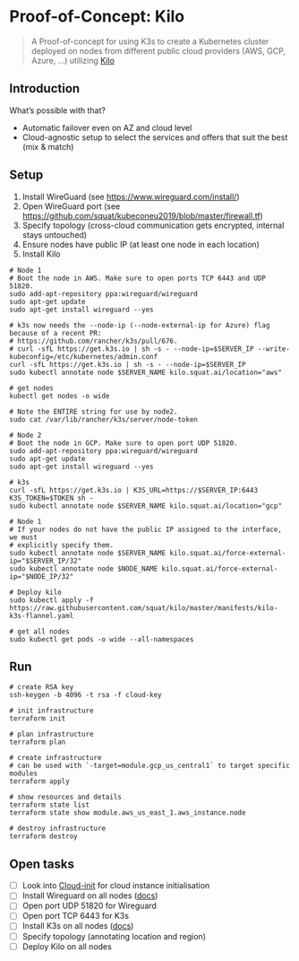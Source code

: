 # Proof-of-Concept: Kilo

> A Proof-of-concept for using K3s to create a Kubernetes cluster deployed on nodes from different public cloud providers (AWS, GCP, Azure, …) utilizing [Kilo](https://kilo.squat.ai/)

## Introduction

What’s possible with that?

* Automatic failover even on AZ and cloud level
* Cloud-agnostic setup to select the services and offers that suit the best (mix & match)

## Setup

1. Install WireGuard (see <https://www.wireguard.com/install/>)
2. Open WireGuard port (see <https://github.com/squat/kubeconeu2019/blob/master/firewall.tf>)
3. Specify topology (cross-cloud communication gets encrypted, internal stays untouched)
4. Ensure nodes have public IP (at least one node in each location)
5. Install Kilo

```shell
# Node 1
# Boot the node in AWS. Make sure to open ports TCP 6443 and UDP 51820.
sudo add-apt-repository ppa:wireguard/wireguard
sudo apt-get update
sudo apt-get install wireguard --yes

# k3s now needs the --node-ip (--node-external-ip for Azure) flag because of a recent PR:
# https://github.com/rancher/k3s/pull/676.
# curl -sfL https://get.k3s.io | sh -s - --node-ip=$SERVER_IP --write-kubeconfig=/etc/kubernetes/admin.conf
curl -sfL https://get.k3s.io | sh -s - --node-ip=$SERVER_IP
sudo kubectl annotate node $SERVER_NAME kilo.squat.ai/location="aws"

# get nodes
kubectl get nodes -o wide

# Note the ENTIRE string for use by node2.
sudo cat /var/lib/rancher/k3s/server/node-token

# Node 2
# Boot the node in GCP. Make sure to open port UDP 51820.
sudo add-apt-repository ppa:wireguard/wireguard
sudo apt-get update
sudo apt-get install wireguard --yes

# k3s
curl -sfL https://get.k3s.io | K3S_URL=https://$SERVER_IP:6443 K3S_TOKEN=$TOKEN sh -
sudo kubectl annotate node $SERVER_NAME kilo.squat.ai/location="gcp"

# Node 1
# If your nodes do not have the public IP assigned to the interface, we must
# explicitly specify them.
sudo kubectl annotate node $SERVER_NAME kilo.squat.ai/force-external-ip="$SERVER_IP/32"
sudo kubectl annotate node $NODE_NAME kilo.squat.ai/force-external-ip="$NODE_IP/32"

# Deploy kilo
sudo kubectl apply -f https://raw.githubusercontent.com/squat/kilo/master/manifests/kilo-k3s-flannel.yaml

# get all nodes
sudo kubectl get pods -o wide --all-namespaces
```

## Run

```shell
# create RSA key
ssh-keygen -b 4096 -t rsa -f cloud-key

# init infrastructure
terraform init

# plan infrastructure
terraform plan

# create infrastructure
# can be used with `-target=module.gcp_us_central1` to target specific modules
terraform apply

# show resources and details
terraform state list
terraform state show module.aws_us_east_1.aws_instance.node

# destroy infrastructure
terraform destroy
```

## Open tasks

* [ ] Look into [Cloud-init](https://cloudinit.readthedocs.io/en/latest/) for cloud instance initialisation
* [ ] Install Wireguard on all nodes ([docs](https://www.wireguard.com/install/))
* [ ] Open port UDP 51820 for Wireguard
* [ ] Open port TCP 6443 for K3s
* [ ] Install K3s on all nodes ([docs](https://docs.k3s.io/quick-start))
* [ ] Specify topology (annotating location and region)
* [ ] Deploy Kilo on all nodes
